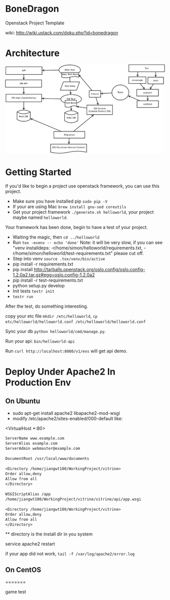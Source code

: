 BoneDragon
==========

Openstack Project Template

wiki: http://wiki.ustack.com/doku.php?id=bonedragon

Architecture
========

![Alt text](/doc/pic/BoneDragon.png "Architecture")

Getting Started
========

If you'd like to begin a project use openstack framework, you can use this project.

  * Make sure you have installed pip ``sudo pip -V``
  * If your are using Mac ``brew install gnu-sed coreutils``
  * Get your project framework `./generate.sh helloworld`, your project maybe named `helloworld`.


Your framework has been done, begin to have a test of your project.

  * Waiting the magic, then `cd ../helloworld`
  * Run `tox -evenv -- echo 'done'`
    Note: it will be very slow,  if you can see "venv installdeps: -r/home/simon/helloworld/requirements.txt, -r/home/simon/helloworld/test-requirements.txt"
        please cut off.
  * Step into venv `source .tox/venv/bin/active`
  * pip install -r requirements.txt
  * pip install http://tarballs.openstack.org/oslo.config/oslo.config-1.2.0a2.tar.gz#egg=oslo.config-1.2.0a2
  * pip install -r test-requirements.txt
  * python setup.py develop
  * Init tests `testr init`
  * `testr run`

After the test, do something interesting.

copy your etc file `mkdir /etc/helloworld`, `cp etc/helloworld/helloworld.conf /etc/helloworld/helloworld.conf`

Sync your db  ``python helloworld/cmd/manage.py``.

Run your api: ``bin/helloworld-api``

Run `curl http://localhost:8080/v1/exs` will get api demo.


Deploy Under Apache2 In Production Env
========

On Ubuntu
--------

* sudo apt-get install apache2 libapache2-mod-wsgi
* modify /etc/apache2/sites-enabled/000-default like:


<VirtualHost *:80>

    ServerName www.example.com
    ServerAlias example.com
    ServerAdmin webmaster@example.com

    DocumentRoot /usr/local/www/documents

    <Directory /home/jiangwt100/WorkingProject/vitrine>
    Order allow,deny
    Allow from all
    </Directory>

    WSGIScriptAlias /app /home/jiangwt100/WorkingProject/vitrine/vitrine/api/app.wsgi

    <Directory /home/jiangwt100/WorkingProject/vitrine>
    Order allow,deny
    Allow from all
    </Directory>

</VirtualHost>

** directory is the install dir in you system

service apache2 restart

if your app did not work, `tail -f /var/log/apache2/error.log`

On CentOS
---------
=======

game
test
